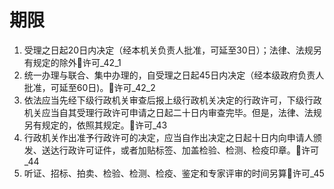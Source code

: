 # 期限


1. 受理之日起20日内决定（经本机关负责人批准，可延至30日）；法律、法规另有规定的除外🚪许可_42_1
2. 统一办理与联合、集中办理的，自受理之日起45日内决定（经本级政府负责人批准，可延至60日)。🚪许可_42_2
3. 依法应当先经下级行政机关审查后报上级行政机关决定的行政许可，下级行政机关应当自其受理行政许可申请之日起二十日内审查完毕。但是，法律、法规另有规定的，依照其规定。🚪许可_43
4. 行政机关作出准予行政许可的决定，应当自作出决定之日起十日内向申请人颁发、送达行政许可证件，或者加贴标签、加盖检验、检测、检疫印章。🚪许可_44
3. 听证、招标、拍卖、检验、检测、检疫、鉴定和专家评审的时间另算🚪许可_45